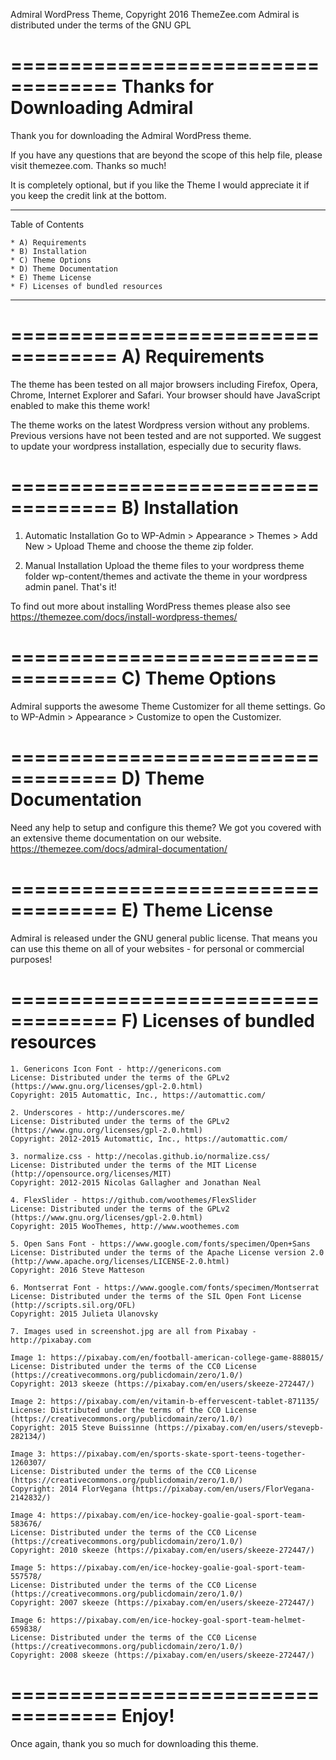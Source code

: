 Admiral WordPress Theme, Copyright 2016 ThemeZee.com
Admiral is distributed under the terms of the GNU GPL

===================================
Thanks for Downloading Admiral
===================================

Thank you for downloading the Admiral WordPress theme.

If you have any questions that are beyond the scope of this help file,
please visit themezee.com. Thanks so much!

It is completely optional, but if you like the Theme I would appreciate it if
you keep the credit link at the bottom.

-----------------------------------
Table of Contents

    * A) Requirements
    * B) Installation
    * C) Theme Options
    * D) Theme Documentation
    * E) Theme License
	* F) Licenses of bundled resources
-----------------------------------

===================================
A) Requirements
===================================

The theme has been tested on all major browsers including Firefox, Opera, Chrome,
Internet Explorer and Safari. Your browser should have JavaScript enabled to make this theme work!

The theme works on the latest Wordpress version without any problems. Previous versions have not been tested
and are not supported. We suggest to update your wordpress installation, especially due to security flaws.

===================================
B) Installation
===================================

   1. Automatic Installation
      Go to WP-Admin > Appearance > Themes > Add New > Upload Theme and choose the theme zip folder.

   2. Manual Installation
      Upload the theme files to your wordpress theme folder wp-content/themes and activate the theme in
      your wordpress admin panel. That's it!

To find out more about installing WordPress themes please also see https://themezee.com/docs/install-wordpress-themes/

===================================
C) Theme Options
===================================

Admiral supports the awesome Theme Customizer for all theme settings.
Go to WP-Admin > Appearance > Customize to open the Customizer.

===================================
D) Theme Documentation
===================================

Need any help to setup and configure this theme? We got you covered with an extensive theme documentation on our website.
https://themezee.com/docs/admiral-documentation/

===================================
E) Theme License
===================================

Admiral is released under the GNU general public license.
That means you can use this theme on all of your websites - for personal or commercial purposes!

===================================
F) Licenses of bundled resources
===================================

	1. Genericons Icon Font - http://genericons.com
	License: Distributed under the terms of the GPLv2 (https://www.gnu.org/licenses/gpl-2.0.html)
	Copyright: 2015 Automattic, Inc., https://automattic.com/

	2. Underscores - http://underscores.me/
	License: Distributed under the terms of the GPLv2 (https://www.gnu.org/licenses/gpl-2.0.html)
	Copyright: 2012-2015 Automattic, Inc., https://automattic.com/

	3. normalize.css - http://necolas.github.io/normalize.css/
	License: Distributed under the terms of the MIT License (http://opensource.org/licenses/MIT)
	Copyright: 2012-2015 Nicolas Gallagher and Jonathan Neal

	4. FlexSlider - https://github.com/woothemes/FlexSlider
	License: Distributed under the terms of the GPLv2 (https://www.gnu.org/licenses/gpl-2.0.html)
	Copyright: 2015 WooThemes, http://www.woothemes.com

	5. Open Sans Font - https://www.google.com/fonts/specimen/Open+Sans
	License: Distributed under the terms of the Apache License version 2.0 (http://www.apache.org/licenses/LICENSE-2.0.html)
	Copyright: 2016 Steve Matteson

	6. Montserrat Font - https://www.google.com/fonts/specimen/Montserrat
	License: Distributed under the terms of the SIL Open Font License (http://scripts.sil.org/OFL)
	Copyright: 2015 Julieta Ulanovsky

	7. Images used in screenshot.jpg are all from Pixabay - http://pixabay.com

	Image 1: https://pixabay.com/en/football-american-college-game-888015/
	License: Distributed under the terms of the CC0 License (https://creativecommons.org/publicdomain/zero/1.0/)
	Copyright: 2013 skeeze (https://pixabay.com/en/users/skeeze-272447/)

	Image 2: https://pixabay.com/en/vitamin-b-effervescent-tablet-871135/
	License: Distributed under the terms of the CC0 License (https://creativecommons.org/publicdomain/zero/1.0/)
	Copyright: 2015 Steve Buissinne (https://pixabay.com/en/users/stevepb-282134/)

	Image 3: https://pixabay.com/en/sports-skate-sport-teens-together-1260307/
	License: Distributed under the terms of the CC0 License (https://creativecommons.org/publicdomain/zero/1.0/)
	Copyright: 2014 FlorVegana (https://pixabay.com/en/users/FlorVegana-2142832/)

	Image 4: https://pixabay.com/en/ice-hockey-goalie-goal-sport-team-583676/
	License: Distributed under the terms of the CC0 License (https://creativecommons.org/publicdomain/zero/1.0/)
	Copyright: 2010 skeeze (https://pixabay.com/en/users/skeeze-272447/)

	Image 5: https://pixabay.com/en/ice-hockey-goalie-goal-sport-team-557578/
	License: Distributed under the terms of the CC0 License (https://creativecommons.org/publicdomain/zero/1.0/)
	Copyright: 2007 skeeze (https://pixabay.com/en/users/skeeze-272447/)

	Image 6: https://pixabay.com/en/ice-hockey-goal-sport-team-helmet-659838/
	License: Distributed under the terms of the CC0 License (https://creativecommons.org/publicdomain/zero/1.0/)
	Copyright: 2008 skeeze (https://pixabay.com/en/users/skeeze-272447/)

===================================
Enjoy!
===================================

Once again, thank you so much for downloading this theme.